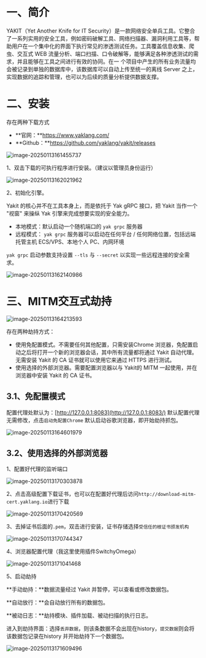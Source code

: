 # 一、简介

YAKIT（Yet Another Knife for IT Security）是一款网络安全单兵工具。它整合了一系列实用的安全工具，例如密码破解工具、网络扫描器、漏洞利用工具等，帮助用户在一个集中化的界面下执行常见的渗透测试任务。工具覆盖信息收集、爬虫、交互式 WEB 流量分析、端口扫描、口令破解等，能够满足各种渗透测试的需求，并且能够在工具之间进行有效的协同。在一 个项目中产生的所有业务流量均会被记录到单独的数据库中，该数据库可以自动上传至统一的离线 Server 之上，实现数据的追踪和管理，也可以为后续的质量分析提供数据支撑。



# 二、安装

存在两种下载方式

- **官网：**https://www.yaklang.com/
- **Github：**https://github.com/yaklang/yakit/releases

![image-20250113161455737](https://cdn.jsdelivr.net/gh/xmtxsec/picture/imgl/202501131614034.png)



1、双击下载的可执行程序进行安装。（建议以管理员身份运行）

![image-20250113162021962](https://cdn.jsdelivr.net/gh/xmtxsec/picture/imgl/202501131620011.png)



2、初始化引擎。

 Yakit 的核心并不在工具本身上，而是依托于 Yak gRPC 接口，把 Yakit 当作一个 "视窗" 来操纵 Yak 引擎来完成想要实现的安全能力。

- 本地模式：默认启动一个随机端口的 `yak grpc` 服务器
- 远程模式： `yak grpc` 服务器可以启动在任何平台 / 任何网络位置，包括远端托管主机 ECS/VPS、本地个人 PC、内网环境

`yak grpc` 启动参数支持设置 `--tls` 与 `--secret` 以实现一些远程连接的安全需求。

![image-20250113162140986](https://cdn.jsdelivr.net/gh/xmtxsec/picture/imgl/202501131621050.png)





# 三、MITM交互式劫持

![image-20250113164213593](https://cdn.jsdelivr.net/gh/xmtxsec/picture/imgl/202501131642759.png)



存在两种劫持方式：

- 使用免配置模式。不需要任何其他配置，只需安装Chrome 浏览器，免配置启动之后将打开一个新的浏览器会话，其中所有流量都将通过 Yakit 自动代理。无需安装 Yakit 的 CA 证书就可以使用它来通过 HTTPS 进行测试。
- 使用选择的外部浏览器。需要配置浏览器以与 Yakit的 MITM 一起使用，并在浏览器中安装 Yakit 的 CA 证书。



## 3.1、**免配置模式**

配置代理处默认为：[http://127.0.0.1:8083](http://127.0.0.1:8083/) 默认配置代理无需修改，点击`启动免配置Chrome` 默认启动谷歌浏览器，即开始劫持抓包。

![image-20250113164601979](https://cdn.jsdelivr.net/gh/xmtxsec/picture/imgl/202501131646073.png)



## 3.2、使用选择的外部浏览器

1、配置好代理的监听端口

![image-20250113170303878](https://cdn.jsdelivr.net/gh/xmtxsec/picture/imgl/202501131703964.png)



2、点击高级配置下载证书，也可以在配置好代理后访问`http://download-mitm-cert.yaklang.io`进行下载

![image-20250113170420569](https://cdn.jsdelivr.net/gh/xmtxsec/picture/imgl/202501131704713.png)



3、去掉证书后面的`.pem`，双击进行安装，证书存储选择`受信任的根证书颁发机构`

![image-20250113170744347](https://cdn.jsdelivr.net/gh/xmtxsec/picture/imgl/202501131707436.png)



4、浏览器配置代理（我这里使用插件SwitchyOmega）

![image-20250113171041468](https://cdn.jsdelivr.net/gh/xmtxsec/picture/imgl/202501131710542.png)



5、启动劫持

**手动劫持：**数据流量经过 Yakit 并暂停，可以查看或修改数据包。

**自动放行：**会自动放行所有的数据包。

**被动日志：**劫持模块、插件加载、被动扫描的执行日志。

进入到劫持界面：选择`丢弃数据`，则该条数据不会出现在history，`提交数据`则会将该数据包记录在history 并开始劫持下一个数据包。

![image-20250113171609496](https://cdn.jsdelivr.net/gh/xmtxsec/picture/imgl/202501131716692.png)
































